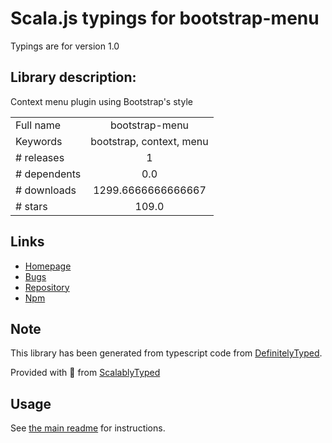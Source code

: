 
# Scala.js typings for bootstrap-menu

Typings are for version 1.0

## Library description:
Context menu plugin using Bootstrap's style

|                    |                 |
| ------------------ | :-------------: |
| Full name          | bootstrap-menu |
| Keywords           | bootstrap, context, menu |
| # releases         | 1 |
| # dependents       | 0.0 |
| # downloads        | 1299.6666666666667 |
| # stars            | 109.0 |

## Links
- [Homepage](https://github.com/dgoguerra/bootstrap-menu)
- [Bugs](https://github.com/dgoguerra/bootstrap-menu/issues)
- [Repository](https://github.com/dgoguerra/bootstrap-menu)
- [Npm](https://www.npmjs.com/package/bootstrap-menu)
    


## Note
This library has been generated from typescript code from [DefinitelyTyped](https://definitelytyped.org).

Provided with :purple_heart: from [ScalablyTyped](https://github.com/oyvindberg/ScalablyTyped)

## Usage
See [the main readme](../../readme.md) for instructions.



